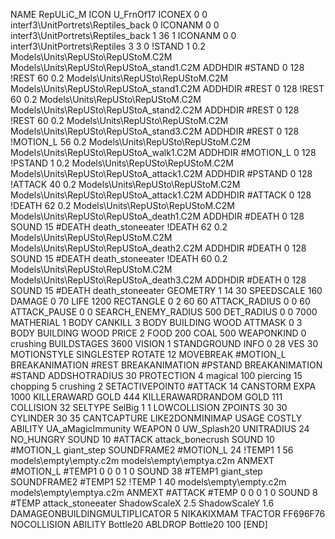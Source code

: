 NAME RepULiC_M
ICON U_FrnOf17
ICONEX 0 0 interf3\UnitPortrets\Reptiles_back 0
ICONANM 0 0 interf3\UnitPortrets\Reptiles_back 1 36 1
ICONANM 0 0 interf3\UnitPortrets\Reptiles 3 3 0
!STAND          1 0.2 Models\Units\RepUSto\RepUStoM.C2M Models\Units\RepUSto\RepUStoA_stand1.C2M
ADDHDIR #STAND 0 128
!REST          60 0.2 Models\Units\RepUSto\RepUStoM.C2M Models\Units\RepUSto\RepUStoA_stand1.C2M
ADDHDIR #REST 0 128
!REST          60 0.2 Models\Units\RepUSto\RepUStoM.C2M Models\Units\RepUSto\RepUStoA_stand2.C2M
ADDHDIR #REST 0 128
!REST          60 0.2 Models\Units\RepUSto\RepUStoM.C2M Models\Units\RepUSto\RepUStoA_stand3.C2M
ADDHDIR #REST 0 128
!MOTION_L      56 0.2 Models\Units\RepUSto\RepUStoM.C2M Models\Units\RepUSto\RepUStoA_walk1.C2M
ADDHDIR #MOTION_L 0 128
!PSTAND        1  0.2 Models\Units\RepUSto\RepUStoM.C2M Models\Units\RepUSto\RepUStoA_attack1.C2M
ADDHDIR #PSTAND 0 128 
!ATTACK        40 0.2 Models\Units\RepUSto\RepUStoM.C2M Models\Units\RepUSto\RepUStoA_attack1.C2M
ADDHDIR #ATTACK 0 128
!DEATH         62 0.2 Models\Units\RepUSto\RepUStoM.C2M Models\Units\RepUSto\RepUStoA_death1.C2M
ADDHDIR #DEATH 0 128
SOUND 15 #DEATH death_stoneeater
!DEATH         62 0.2 Models\Units\RepUSto\RepUStoM.C2M Models\Units\RepUSto\RepUStoA_death2.C2M
ADDHDIR #DEATH 0 128
SOUND 15 #DEATH death_stoneeater
!DEATH         60 0.2 Models\Units\RepUSto\RepUStoM.C2M Models\Units\RepUSto\RepUStoA_death3.C2M
ADDHDIR #DEATH 0 128
SOUND 15 #DEATH death_stoneeater
GEOMETRY 1 14 30
SPEEDSCALE 160
DAMAGE   0 70
LIFE     1200
RECTANGLE 0 2 60 60
ATTACK_RADIUS 0 0 60
ATTACK_PAUSE 0 0
SEARCH_ENEMY_RADIUS 500
DET_RADIUS 0 0 7000
MATHERIAL 1 BODY
CANKILL 3 BODY BUILDING WOOD 
ATTMASK 0 3 BODY BUILDING WOOD 
PRICE 2 FOOD 200 COAL 500
WEAPONKIND 0 crushing
BUILDSTAGES 3600
VISION 1
STANDGROUND
INFO 0 28
VES 30
MOTIONSTYLE SINGLESTEP
ROTATE 12
MOVEBREAK #MOTION_L
BREAKANIMATION #REST
BREAKANIMATION #PSTAND
BREAKANIMATION #STAND
ADDSHOTRADIUS 30
PROTECTION 4 magical 100 piercing 15 chopping 5 crushing 2
SETACTIVEPOINT0 #ATTACK 14
CANSTORM
EXPA 1000
KILLERAWARD             GOLD 444
KILLERAWARDRANDOM       GOLD 111
COLLISION 32
SELTYPE SelBig 1 1
LOWCOLLISION
ZPOINTS 30 30
CYLINDER 30 35
CANTCAPTURE
LIKE2DONMINIMAP
USAGE COSTLY
ABILITY UA_aMagicImmunity
WEAPON 0 UW_Splash20
UNITRADIUS 24
NO_HUNGRY
SOUND 10 #ATTACK attack_bonecrush
SOUND 10 #MOTION_L giant_step
SOUNDFRAME2 #MOTION_L 24
!TEMP1  1 56 models\empty\empty.c2m models\empty\emptya.c2m
ANMEXT #MOTION_L #TEMP1 0 0 0 1 0
SOUND 38 #TEMP1 giant_step
SOUNDFRAME2 #TEMP1 52
!TEMP  1 40 models\empty\empty.c2m models\empty\emptya.c2m
ANMEXT #ATTACK #TEMP 0 0 0 1 0
SOUND 8 #TEMP attack_stoneeater
ShadowScaleX 2.5
ShadowScaleY 1.6
DAMAGEONBUILDINGMULTIPLICATOR 5
NIKAKIXMAM
TFACTOR FF696F76
NOCOLLISION
ABILITY Bottle20
ABLDROP Bottle20 100
[END]
